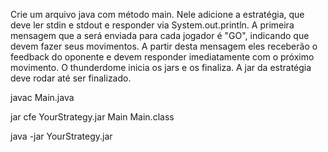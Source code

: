 Crie um arquivo java com método main.
Nele adicione a estratégia, que deve ler stdin e stdout e responder via System.out.println.
A primeira mensagem que a será enviada para cada jogador é "GO", indicando que devem fazer seus movimentos.
A partir desta mensagem eles receberão o feedback do oponente e devem responder imediatamente com o próximo movimento.
O thunderdome inicia os jars e os finaliza. A jar da estratégia deve rodar até ser finalizado.


javac Main.java

jar cfe YourStrategy.jar Main Main.class

java -jar YourStrategy.jar
